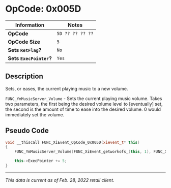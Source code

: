 # OpCode: 0x005D

| Information               | Notes |
|---                        |---    |
| **OpCode**                | `5D ?? ?? ?? ??` |
| **OpCode Size**           | `5`   |
| **Sets `RetFlag`?**       | `No`  |
| **Sets `ExecPointer`?**   | `Yes` |

## Description

Sets, or eases, the current playing music to a new volume.

`FUNC_YmMusicServer_Volume` - Sets the current playing music volume. Takes two parameters, the first being the desired volume level to [eventually] set, the second is the amount of time to ease into the desired volume. 0 would immediately set the volume.

## Pseudo Code

```cpp
void __thiscall FUNC_XiEvent_OpCode_0x005D(xievent_t* this)
{
    FUNC_YmMusicServer_Volume(FUNC_XiEvent_getworkofs_(this, 1), FUNC_XiEvent_getworkofs_(this, 3));

    this->ExecPointer += 5;
}
```

---

_This data is current as of Feb. 28, 2022 retail client._